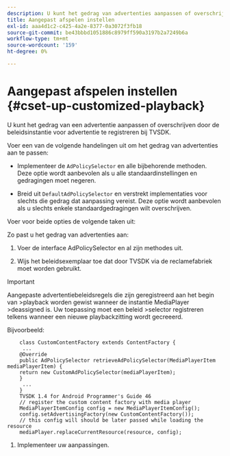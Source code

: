 ```yaml
---
description: U kunt het gedrag van advertenties aanpassen of overschrijven.
title: Aangepast afspelen instellen
exl-id: aaa4d1c2-c425-4a2e-8377-0a3072f3fb18
source-git-commit: be43bbbd1051886c8979ff590a3197b2a7249b6a
workflow-type: tm+mt
source-wordcount: '159'
ht-degree: 0%

---
```


# Aangepast afspelen instellen {#cset-up-customized-playback}

U kunt het gedrag van een advertentie aanpassen of overschrijven door de beleidsinstantie voor advertentie te registreren bij TVSDK.

Voer een van de volgende handelingen uit om het gedrag van advertenties aan te passen:

* Implementeer de `AdPolicySelector` en alle bijbehorende methoden.
Deze optie wordt aanbevolen als u alle standaardinstellingen en gedragingen moet negeren.

* Breid uit `DefaultAdPolicySelector` en verstrekt implementaties voor slechts die gedrag dat aanpassing vereist.
Deze optie wordt aanbevolen als u slechts enkele standaardgedragingen wilt overschrijven.

Voer voor beide opties de volgende taken uit:

Zo past u het gedrag van advertenties aan:

1. Voer de interface AdPolicySelector en al zijn methodes uit.

1. Wijs het beleidsexemplaar toe dat door TVSDK via de reclamefabriek moet worden gebruikt.

>[!IMPORTANT]
>
>Aangepaste advertentiebeleidsregels die zijn geregistreerd aan het begin van >playback worden gewist wanneer de instantie MediaPlayer >deassigned is. Uw toepassing moet een beleid >selector registreren telkens wanneer een nieuwe playbackzitting wordt gecreeerd.

Bijvoorbeeld:

```
    class CustomContentFactory extends ContentFactory {
     ...
    @Override
    public AdPolicySelector retrieveAdPolicySelector(MediaPlayerItem mediaPlayerItem) {
    return new CustomAdPolicySelector(mediaPlayerItem);
    }
     ...
    }
    TVSDK 1.4 for Android Programmer's Guide 46
    // register the custom content factory with media player
    MediaPlayerItemConfig config = new MediaPlayerItemConfig();
    config.setAdvertisingFactory(new CustomContentFactory());
    // this config will should be later passed while loading the resource
    mediaPlayer.replaceCurrentResource(resource, config);
```

1. Implementeer uw aanpassingen.
